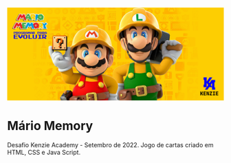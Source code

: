 ![Mario](https://github.com/DeaMattos/Mario-Memory/blob/main/mario.jpg)

# Mário Memory
Desafio Kenzie Academy - Setembro de 2022.
Jogo de cartas criado em HTML, CSS e Java Script.
 
